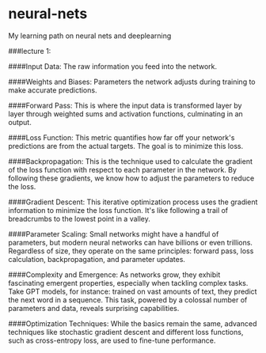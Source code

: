 # neural-nets
My learning path on neural nets and deeplearning

###lecture 1:

####Input Data: The raw information you feed into the network.

####Weights and Biases: Parameters the network adjusts during training to make accurate predictions.

####Forward Pass: This is where the input data is transformed layer by layer through weighted sums and activation functions, culminating in an output.

####Loss Function: This metric quantifies how far off your network's predictions are from the actual targets. The goal is to minimize this loss.

####Backpropagation: This is the technique used to calculate the gradient of the loss function with respect to each parameter in the network. By following these gradients, we know how to adjust the parameters to reduce the loss.

####Gradient Descent: This iterative optimization process uses the gradient information to minimize the loss function. It's like following a trail of breadcrumbs to the lowest point in a valley.

####Parameter Scaling: Small networks might have a handful of parameters, but modern neural networks can have billions or even trillions. Regardless of size, they operate on the same principles: forward pass, loss calculation, backpropagation, and parameter updates.

####Complexity and Emergence: As networks grow, they exhibit fascinating emergent properties, especially when tackling complex tasks. Take GPT models, for instance: trained on vast amounts of text, they predict the next word in a sequence. This task, powered by a colossal number of parameters and data, reveals surprising capabilities.

####Optimization Techniques: While the basics remain the same, advanced techniques like stochastic gradient descent and different loss functions, such as cross-entropy loss, are used to fine-tune performance.
